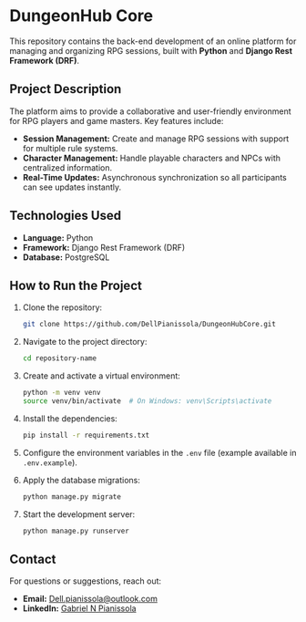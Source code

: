 # DungeonHub Core

This repository contains the back-end development of an online platform for managing and organizing RPG sessions, built with **Python** and **Django Rest Framework (DRF)**.

## Project Description

The platform aims to provide a collaborative and user-friendly environment for RPG players and game masters. Key features include:

- **Session Management:** Create and manage RPG sessions with support for multiple rule systems.
- **Character Management:** Handle playable characters and NPCs with centralized information.
- **Real-Time Updates:** Asynchronous synchronization so all participants can see updates instantly.

## Technologies Used

- **Language:** Python
- **Framework:** Django Rest Framework (DRF)
- **Database:** PostgreSQL

## How to Run the Project

1. Clone the repository:
   ```bash
   git clone https://github.com/DellPianissola/DungeonHubCore.git
   ```

2. Navigate to the project directory:
   ```bash
   cd repository-name
   ```

3. Create and activate a virtual environment:
   ```bash
   python -m venv venv
   source venv/bin/activate  # On Windows: venv\Scripts\activate
   ```

4. Install the dependencies:
   ```bash
   pip install -r requirements.txt
   ```

5. Configure the environment variables in the `.env` file (example available in `.env.example`).

6. Apply the database migrations:
   ```bash
   python manage.py migrate
   ```

7. Start the development server:
   ```bash
   python manage.py runserver
   ```

## Contact

For questions or suggestions, reach out:

- **Email:** Dell.pianissola@outlook.com
- **LinkedIn:** [Gabriel N Pianissola](https://www.linkedin.com/in/gabriel-n-pianissola/)
